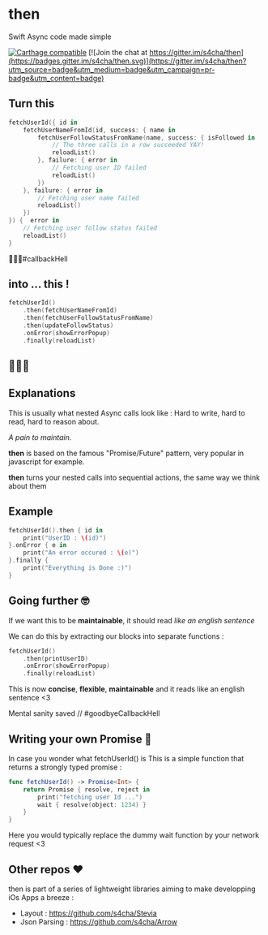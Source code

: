 # then
Swift Async code made simple

[![Carthage compatible](https://img.shields.io/badge/Carthage-compatible-4BC51D.svg?style=flat)](https://github.com/Carthage/Carthage)
[![Join the chat at https://gitter.im/s4cha/then](https://badges.gitter.im/s4cha/then.svg)](https://gitter.im/s4cha/then?utm_source=badge&utm_medium=badge&utm_campaign=pr-badge&utm_content=badge)

## Turn this
```swift
fetchUserId({ id in
    fetchUserNameFromId(id, success: { name in
        fetchUserFollowStatusFromName(name, success: { isFollowed in
            // The three calls in a row succeeded YAY!
            reloadList()
        }, failure: { error in
            // Fetching user ID failed
            reloadList()
        })
    }, failure: { error in
        // Fetching user name failed
        reloadList()
    })
}) {  error in
    // Fetching user follow status failed
    reloadList()
}
```
🙉🙈🙊#callbackHell

## into ... this !

```swift
fetchUserId()
    .then(fetchUserNameFromId)
    .then(fetchUserFollowStatusFromName)
    .then(updateFollowStatus)
    .onError(showErrorPopup)
    .finally(reloadList)
```
## 🎉🎉🎉


## Explanations
This is usually what nested Async calls look like :
Hard to write, hard to read, hard to reason about.

*A pain to maintain.*

**then** is based on the famous "Promise/Future" pattern, very popular in javascript for example.

**then** turns your nested calls into sequential actions, the same way we think about them

## Example
```swift
fetchUserId().then { id in
    print("UserID : \(id)")
}.onError { e in
    print("An error occured : \(e)")
}.finally {
    print("Everything is Done :)")
}
```

## Going further 🤓

If we want this to be **maintainable**, it should read *like an english sentence*

We can do this by extracting our blocks into separate functions :

```swift
fetchUserId()
    .then(printUserID)
    .onError(showErrorPopup)
    .finally(reloadList)
```

This is now **concise**, **flexible**, **maintainable** and it reads like an english sentence <3

Mental sanity saved
// #goodbyeCallbackHell


## Writing your own Promise 💪
In case you wonder what fetchUserId() is
This is a simple function that returns a strongly typed promise :

```swift
func fetchUserId() -> Promise<Int> {
    return Promise { resolve, reject in
        print("fetching user Id ...")
        wait { resolve(object: 1234) }
    }
}
```
Here you would typically replace the dummy wait function by your network request <3


## Other repos ❤️
then is part of a series of lightweight libraries aiming to make developping iOs Apps a breeze :
- Layout : https://github.com/s4cha/Stevia
- Json Parsing : https://github.com/s4cha/Arrow
